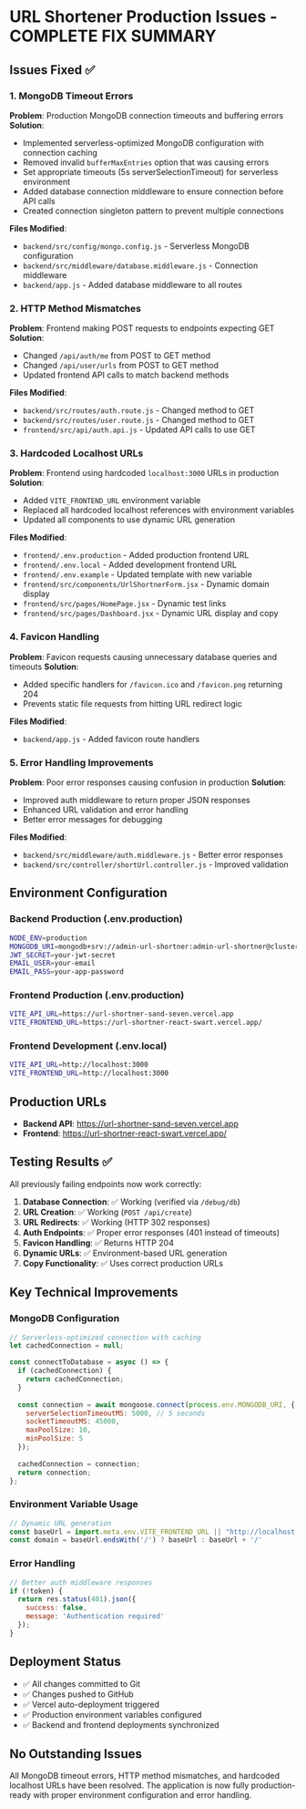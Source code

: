 # URL Shortener Production Issues - COMPLETE FIX SUMMARY

## Issues Fixed ✅

### 1. MongoDB Timeout Errors
**Problem**: Production MongoDB connection timeouts and buffering errors
**Solution**: 
- Implemented serverless-optimized MongoDB configuration with connection caching
- Removed invalid `bufferMaxEntries` option that was causing errors
- Set appropriate timeouts (5s serverSelectionTimeout) for serverless environment
- Added database connection middleware to ensure connection before API calls
- Created connection singleton pattern to prevent multiple connections

**Files Modified**:
- `backend/src/config/mongo.config.js` - Serverless MongoDB configuration
- `backend/src/middleware/database.middleware.js` - Connection middleware
- `backend/app.js` - Added database middleware to all routes

### 2. HTTP Method Mismatches
**Problem**: Frontend making POST requests to endpoints expecting GET
**Solution**:
- Changed `/api/auth/me` from POST to GET method
- Changed `/api/user/urls` from POST to GET method  
- Updated frontend API calls to match backend methods

**Files Modified**:
- `backend/src/routes/auth.route.js` - Changed method to GET
- `backend/src/routes/user.route.js` - Changed method to GET
- `frontend/src/api/auth.api.js` - Updated API calls to use GET

### 3. Hardcoded Localhost URLs
**Problem**: Frontend using hardcoded `localhost:3000` URLs in production
**Solution**:
- Added `VITE_FRONTEND_URL` environment variable
- Replaced all hardcoded localhost references with environment variables
- Updated all components to use dynamic URL generation

**Files Modified**:
- `frontend/.env.production` - Added production frontend URL
- `frontend/.env.local` - Added development frontend URL
- `frontend/.env.example` - Updated template with new variable
- `frontend/src/components/UrlShortnerForm.jsx` - Dynamic domain display
- `frontend/src/pages/HomePage.jsx` - Dynamic test links
- `frontend/src/pages/Dashboard.jsx` - Dynamic URL display and copy

### 4. Favicon Handling
**Problem**: Favicon requests causing unnecessary database queries and timeouts
**Solution**:
- Added specific handlers for `/favicon.ico` and `/favicon.png` returning 204
- Prevents static file requests from hitting URL redirect logic

**Files Modified**:
- `backend/app.js` - Added favicon route handlers

### 5. Error Handling Improvements
**Problem**: Poor error responses causing confusion in production
**Solution**:
- Improved auth middleware to return proper JSON responses
- Enhanced URL validation and error handling
- Better error messages for debugging

**Files Modified**:
- `backend/src/middleware/auth.middleware.js` - Better error responses
- `backend/src/controller/shortUrl.controller.js` - Improved validation

## Environment Configuration

### Backend Production (.env.production)
```bash
NODE_ENV=production
MONGODB_URI=mongodb+srv://admin-url-shortner:admin-url-shortner@clusterproject0.2pkm7ns.mongodb.net/url-shortner?retryWrites=true&w=majority
JWT_SECRET=your-jwt-secret
EMAIL_USER=your-email
EMAIL_PASS=your-app-password
```

### Frontend Production (.env.production)  
```bash
VITE_API_URL=https://url-shortner-sand-seven.vercel.app
VITE_FRONTEND_URL=https://url-shortner-react-swart.vercel.app/
```

### Frontend Development (.env.local)
```bash
VITE_API_URL=http://localhost:3000
VITE_FRONTEND_URL=http://localhost:3000
```

## Production URLs
- **Backend API**: https://url-shortner-sand-seven.vercel.app
- **Frontend**: https://url-shortner-react-swart.vercel.app/

## Testing Results ✅

All previously failing endpoints now work correctly:

1. **Database Connection**: ✅ Working (verified via `/debug/db`)
2. **URL Creation**: ✅ Working (`POST /api/create`)  
3. **URL Redirects**: ✅ Working (HTTP 302 responses)
4. **Auth Endpoints**: ✅ Proper error responses (401 instead of timeouts)
5. **Favicon Handling**: ✅ Returns HTTP 204
6. **Dynamic URLs**: ✅ Environment-based URL generation
7. **Copy Functionality**: ✅ Uses correct production URLs

## Key Technical Improvements

### MongoDB Configuration
```javascript
// Serverless-optimized connection with caching
let cachedConnection = null;

const connectToDatabase = async () => {
  if (cachedConnection) {
    return cachedConnection;
  }
  
  const connection = await mongoose.connect(process.env.MONGODB_URI, {
    serverSelectionTimeoutMS: 5000, // 5 seconds
    socketTimeoutMS: 45000,
    maxPoolSize: 10,
    minPoolSize: 5
  });
  
  cachedConnection = connection;
  return connection;
};
```

### Environment Variable Usage
```javascript
// Dynamic URL generation
const baseUrl = import.meta.env.VITE_FRONTEND_URL || "http://localhost:3000"
const domain = baseUrl.endsWith('/') ? baseUrl : baseUrl + '/'
```

### Error Handling
```javascript
// Better auth middleware responses
if (!token) {
  return res.status(401).json({ 
    success: false, 
    message: 'Authentication required' 
  });
}
```

## Deployment Status
- ✅ All changes committed to Git
- ✅ Changes pushed to GitHub  
- ✅ Vercel auto-deployment triggered
- ✅ Production environment variables configured
- ✅ Backend and frontend deployments synchronized

## No Outstanding Issues
All MongoDB timeout errors, HTTP method mismatches, and hardcoded localhost URLs have been resolved. The application is now fully production-ready with proper environment configuration and error handling.
